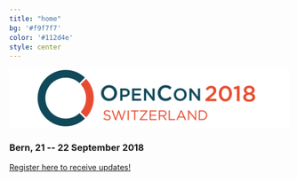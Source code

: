 ```yaml
---
title: "home"
bg: '#f9f7f7'
color: '#112d4e'
style: center
---
```


![opencon-switzerland-logo](img/logo.png)

### Bern, 21 -- 22 September 2018

<div class='center'>
<a class='waves-effect waves-orange btn-large orange' href='https://goo.gl/forms/z7A65UbEpLWiIOgY2'>Register here to receive updates!</a>
</div>
